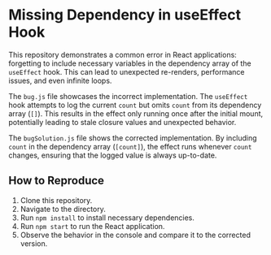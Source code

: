 # Missing Dependency in useEffect Hook

This repository demonstrates a common error in React applications: forgetting to include necessary variables in the dependency array of the `useEffect` hook.  This can lead to unexpected re-renders, performance issues, and even infinite loops.

The `bug.js` file showcases the incorrect implementation. The `useEffect` hook attempts to log the current `count` but omits `count` from its dependency array (`[]`). This results in the effect only running once after the initial mount, potentially leading to stale closure values and unexpected behavior.

The `bugSolution.js` file shows the corrected implementation.  By including `count` in the dependency array (`[count]`), the effect runs whenever `count` changes, ensuring that the logged value is always up-to-date.

## How to Reproduce

1. Clone this repository.
2. Navigate to the directory.
3. Run `npm install` to install necessary dependencies.
4. Run `npm start` to run the React application.
5. Observe the behavior in the console and compare it to the corrected version.